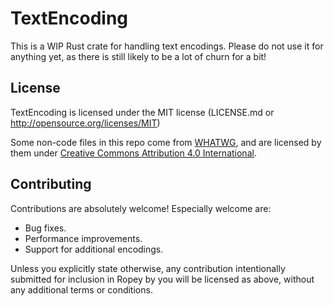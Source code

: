# TextEncoding

This is a WIP Rust crate for handling text encodings.  Please do not use it for anything yet, as there is still likely to be a lot of churn for a bit!


## License

TextEncoding is licensed under the MIT license (LICENSE.md or http://opensource.org/licenses/MIT)

Some non-code files in this repo come from [WHATWG](https://whatwg.org), and are licensed by them under [Creative Commons Attribution 4.0 International](https://creativecommons.org/licenses/by/4.0/).


## Contributing

Contributions are absolutely welcome!  Especially welcome are:

* Bug fixes.
* Performance improvements.
* Support for additional encodings.

Unless you explicitly state otherwise, any contribution intentionally submitted
for inclusion in Ropey by you will be licensed as above, without any additional
terms or conditions.
